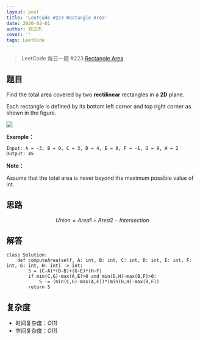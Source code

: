 ```yaml
---
layout: post
title: 'LeetCode #223 Rectangle Area'
date: 2020-02-01
author: 郑之杰
cover: ''
tags: LeetCode
---
```


> LeetCode 每日一题 #223.[Rectangle Area](https://leetcode-cn.com/problems/rectangle-area/)

## 题目
Find the total area covered by two **rectilinear** rectangles in a **2D** plane.

Each rectangle is defined by its bottom left corner and top right corner as shown in the figure.

![](https://assets.leetcode.com/uploads/2018/10/22/rectangle_area.png)

**Example：**
```
Input: A = -3, B = 0, C = 3, D = 4, E = 0, F = -1, G = 9, H = 2
Output: 45
```

**Note：**

Assume that the total area is never beyond the maximum possible value of int.

## 思路

$$ Union = Area1 + Area2 - Intersection $$

## 解答
```
class Solution:
    def computeArea(self, A: int, B: int, C: int, D: int, E: int, F: int, G: int, H: int) -> int:
        S = (C-A)*(D-B)+(G-E)*(H-F)
        if min(C,G)-max(A,E)>0 and min(D,H)-max(B,F)>0:
            S -= (min(C,G)-max(A,E))*(min(D,H)-max(B,F))
        return S
```

## 复杂度
- 时间复杂度：$O(1)$
- 空间复杂度：$O(1)$